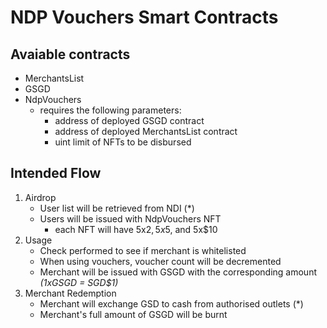 # NDP Vouchers Smart Contracts

## Avaiable contracts

-   MerchantsList
-   GSGD
-   NdpVouchers
    -   requires the following parameters:
        -   address of deployed GSGD contract
        -   address of deployed MerchantsList contract
        -   uint limit of NFTs to be disbursed

## Intended Flow

1. Airdrop
    - User list will be retrieved from NDI (\*)
    - Users will be issued with NdpVouchers NFT
        - each NFT will have 5x$2, 5x$5, and 5x$10
2. Usage
    - Check performed to see if merchant is whitelisted
    - When using vouchers, voucher count will be decremented
    - Merchant will be issued with GSGD with the corresponding amount _(1xGSGD = SGD$1)_
3. Merchant Redemption
    - Merchant will exchange GSD to cash from authorised outlets (\*)
    - Merchant's full amount of GSGD will be burnt
